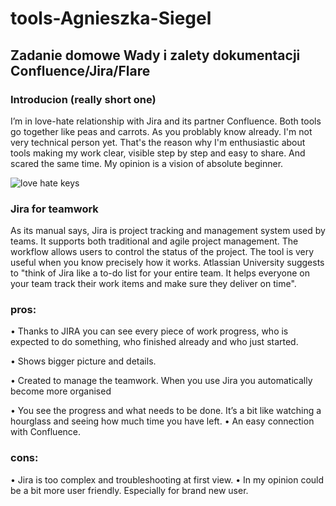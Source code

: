 # tools-Agnieszka-Siegel
## Zadanie domowe Wady i zalety dokumentacji Confluence/Jira/Flare



### **Introducion (really short one)**
I’m in love-hate relationship with Jira and its partner Confluence. Both tools go together like peas and carrots. As you problably know already. I'm not very technical person yet. That's the reason why I'm enthusiastic about tools making my work clear, visible step by step and easy to share. And scared the same time. My opinion is a vision of absolute beginner.


![love hate keys](https://kavitajpatel-wpengine.netdna-ssl.com/wp-content/uploads/2012/05/Love-and-Hate2.jpg)


### **Jira for teamwork**
As its manual says, Jira is project tracking and management system used by teams. It supports both traditional and agile project management. The workflow allows users to control the status of the project. The tool is very useful when you know precisely how it works. Atlassian University suggests to "think of Jira like a to-do list for your entire team. It helps everyone on your team track their work items and make sure they deliver on time". 


### pros:
•	Thanks to JIRA you can see every piece of work progress, who is expected to do something, who finished already and who just started.

•	Shows bigger picture and details.

•	Created to manage the teamwork. When you use Jira you automatically become more organised

•	You see the progress and what needs to be done. It’s a bit like watching a hourglass and seeing how much time you have left.
•	An easy connection with Confluence. 


### cons:
•	Jira is too complex and troubleshooting at first view.
•	In my opinion could be a bit more user friendly. Especially for brand new user.
